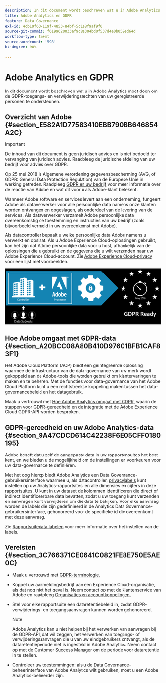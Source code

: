 ```yaml
---
description: In dit document wordt beschreven wat u in Adobe Analytics moet doen om de GDPR-toegangs- en verwijderingsrechten van uw geregistreerde personen te ondersteunen.
title: Adobe Analytics en GDPR
feature: Data Governance
exl-id: 4cb19f63-119f-4853-84bf-5c1e8f9af9f0
source-git-commit: f6199620033af9c8e304bd0f537d4e0b052ed64d
workflow-type: tm+mt
source-wordcount: '598'
ht-degree: 98%

---
```


# Adobe Analytics en GDPR

In dit document wordt beschreven wat u in Adobe Analytics moet doen om de GDPR-toegangs- en verwijderingsrechten van uw geregistreerde personen te ondersteunen.

## Overzicht van Adobe {#section_E582A1D77583410EBB790BB646854A2C}

>[!IMPORTANT]
>
>De inhoud van dit document is geen juridisch advies en is niet bedoeld ter vervanging van juridisch advies. Raadpleeg de juridische afdeling van uw bedrijf voor advies over GDPR.

Op 25 mei 2018 is Algemene verordening gegevensbescherming (AVG, of GDPR: General Data Protection Regulation) van de Europese Unie in werking getreden. Raadpleeg [GDPR en uw bedrijf](https://www.adobe.com/nl/privacy/general-data-protection-regulation.html) voor meer informatie over de reactie van Adobe en wat dit voor u als Adobe-klant betekent.

Wanneer Adobe software en services levert aan een onderneming, fungeert Adobe als dataverwerker voor alle persoonlijke data namens onze klanten worden ontvangen en opgeslagen, als onderdeel van de levering van de services. Als dataverwerker verzamelt Adobe persoonlijke data overeenkomstig de toestemming en instructies van uw bedrijf (zoals bijvoorbeeld vermeld in uw overeenkomst met Adobe).

Als datacontroller bepaalt u welke persoonlijke data Adobe namens u verwerkt en opslaat. Als u Adobe Experience Cloud-oplossingen gebruikt, kan het zijn dat Adobe persoonlijke data voor u host, afhankelijk van de oplossingen die u gebruikt en de gegevens die u wilt verzenden naar uw Adobe Experience Cloud-account. Zie [Adobe Experience Cloud-privacy](https://www.adobe.com/privacy/marketing-cloud.html#collect) voor een lijst met voorbeelden.

![](assets/privacy_ready.png)

## Hoe Adobe omgaat met GDPR-data {#section_A20BCC08A80B410D97601BFB1CAF83F1}

Het Adobe Cloud Platform (ACP) biedt een geïntegreerde oplossing waarmee de infrastructuur van de data-governance van uw merk wordt gekoppeld aan de Adobe-tools die worden gebruikt om klantervaringen te maken en te beheren. Met de functies voor data-governance van het Adobe Cloud Platform kunt u een rechtstreekse koppeling maken tussen het data-governancebeleid en het datagebruik.

Maak u vertrouwd met [Hoe Adobe Analytics omgaat met GDPR](https://www.adobe.com/data-analytics-cloud/analytics/general-data-protection-regulation.html), waarin de stappen voor GDPR-gereedheid en de integratie met de Adobe Experience Cloud GDPR-API worden besproken.

## GDPR-gereedheid en uw Adobe Analytics-data {#section_9A47CDCD614C42238F6E05CFF0180195}

Adobe beseft dat u zelf de aangepaste data in uw rapportensuites het best kent, en we bieden u de mogelijkheid om de instellingen en voorkeuren voor uw data-governance te definiëren.

Met het oog hierop biedt Adobe Analytics een Data Governance-gebruikersinterface waarmee u, als datacontroller, [privacylabels](/help/admin/c-data-governance/gdpr-labels.md#data-governance-labels) kunt instellen op uw Analytics-rapportsites, en alle dimensies en cijfers in deze rapportsuites. U kunt in uw dataset de kolommen identificeren die direct of indirect identificeerbare data bevatten, zodat u uw toegang kunt verzenden en aanvragen kunt verwijderen om die data te bekijken. Voor elke aanvraag worden de labels die zijn gedefinieerd in de Analytics Data Governance-gebruikersinterface, gehonoreerd voor de specifieke id die overeenkomt met deze aanvraag.

Zie [Rapportsuitedata labelen](/help/admin/c-data-governance/gdpr-setup-reportsuite.md) voor meer informatie over het instellen van de labels.

## Vereisten {#section_3C766371CE0641C0821FE8E750E5AE0C}

* Maak u vertrouwd met [GDPR-terminologie.](/help/admin/c-data-governance/gdpr-terminology.md)
* Koppel uw aanmeldingsbedrijf aan een Experience Cloud-organisatie, als dat nog niet het geval is. Neem contact op met de klantenservice van Adobe en raadpleeg [Organisaties en accountkoppelingen.](https://experienceleague.adobe.com/docs/core-services/interface/manage-users-and-products/organizations.html)
* Stel voor elke rapportsuite een dataretentiebeleid in, zodat GDPR-verwijderings- en toegangsaanvragen kunnen worden gehonoreerd.

   >[!NOTE]
   >
   >Adobe Analytics kan u niet helpen bij het verwerken van aanvragen bij de GDPR-API, dat wil zeggen, het verwerken van toegangs- of verwijderingsaanvragen die u van uw eindgebruikers ontvangt, als de dataretentieperiode niet is ingesteld in Adobe Analytics. Neem contact op met de Customer Success Manager om de periode voor dataretentie in te stellen.

* Controleer uw toestemmingen: als u de Data Governance-beheerinterface van Adobe Analytics wilt gebruiken, moet u een Adobe Analytics-beheerder zijn.


